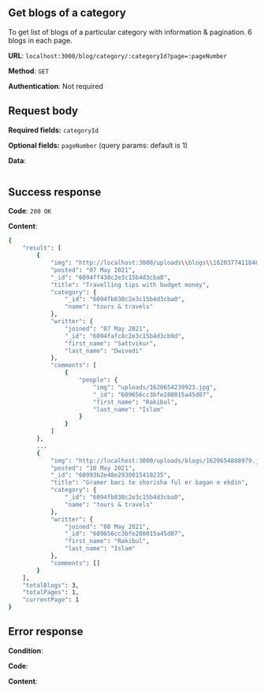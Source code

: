 ## Get blogs of a category
To get list of blogs of a particular category with information & pagination. 6 blogs in each page.

**URL**: `localhost:3000/blog/category/:categoryId?page=:pageNumber`

**Method**: `GET`

**Authentication**: Not required

## Request body
**Required fields:** `categoryId`

**Optional fields:** `pageNumber` (query params: default is 1)

**Data**:
```bash

```

## Success response
**Code**: `200 OK`

**Content**:
```bash
{
    "result": [
        {
            "img": "http://localhost:3000/uploads\\blogs\\1620377411846.jpg",
            "posted": "07 May 2021",
            "_id": "6094ff438c2e3c15b4d3cba8",
            "title": "Travelling tips with budget money",
            "category": {
                "_id": "6094fb838c2e3c15b4d3cba0",
                "name": "tours & travels"
            },
            "writter": {
                "joined": "07 May 2021",
                "_id": "6094fafc8c2e3c15b4d3cb9d",
                "first_name": "Sattvikur",
                "last_name": "Dwivedi"
            },
            "comments": [
                {
                    "people": {
                        "img": "uploads/1620654239923.jpg",
                        "_id": "609656cc3bfe280015a45d07",
                        "first_name": "Rakibul",
                        "last_name": "Islam"
                    }
                }
            ]
        },
        ...
        {
            "img": "http://localhost:3000/uploads/blogs/1620654888979.jpg",
            "posted": "10 May 2021",
            "_id": "60993b2e48e2930015410235",
            "title": "Gramer bari te shorisha ful er bagan e ekdin",
            "category": {
                "_id": "6094fb838c2e3c15b4d3cba0",
                "name": "tours & travels"
            },
            "writter": {
                "joined": "08 May 2021",
                "_id": "609656cc3bfe280015a45d07",
                "first_name": "Rakibul",
                "last_name": "Islam"
            },
            "comments": []
        }
    ],
    "totalBlogs": 3,
    "totalPages": 1,
    "currentPage": 1
}
```

## Error response
**Condition**: 

**Code**:

**Content**:
```bash

```